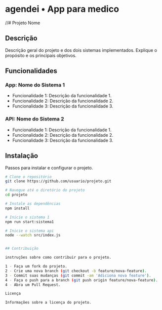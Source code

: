 # agendei • App para medico
//# Projeto Nome

## Descrição

Descrição geral do projeto e dos dois sistemas implementados. Explique o propósito e os principais objetivos.

## Funcionalidades

### App: Nome do Sistema 1
- Funcionalidade 1: Descrição da funcionalidade 1.
- Funcionalidade 2: Descrição da funcionalidade 2.
- Funcionalidade 3: Descrição da funcionalidade 3.

### API: Nome do Sistema 2
- Funcionalidade 1: Descrição da funcionalidade 1.
- Funcionalidade 2: Descrição da funcionalidade 2.
- Funcionalidade 3: Descrição da funcionalidade 3.

## Instalação

Passos para instalar e configurar o projeto.

```bash
# Clone o repositório
git clone https://github.com/usuario/projeto.git

# Navegue até o diretório do projeto
cd projeto

# Instale as dependências
npm install

# Inicie o sistema 1
npm run start:sistema1

# Inicie o sistema api
node --watch src/index.js


## Contribuição

instruções sobre como contribuir para o projeto.

1 - Faça um fork do projeto.
2 - Crie uma nova branch (git checkout -b feature/nova-feature).
3 - Commit suas mudanças (git commit -am 'Adiciona nova feature').
4 - Faça o push para a branch (git push origin feature/nova-feature).
4 - Abra um Pull Request.

Licença

Informações sobre a licença do projeto.